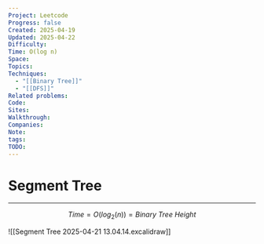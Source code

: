 ```yaml
---
Project: Leetcode
Progress: false
Created: 2025-04-19
Updated: 2025-04-22
Difficulty: 
Time: O(log n)
Space: 
Topics: 
Techniques:
  - "[[Binary Tree]]"
  - "[[DFS]]"
Related problems: 
Code: 
Sites: 
Walkthrough: 
Companies: 
Note: 
tags: 
TODO: 
---
```

# Segment Tree
---
$$
Time = O(log_2(n)) = Binary\ Tree\ Height
$$


![[Segment Tree 2025-04-21 13.04.14.excalidraw]]